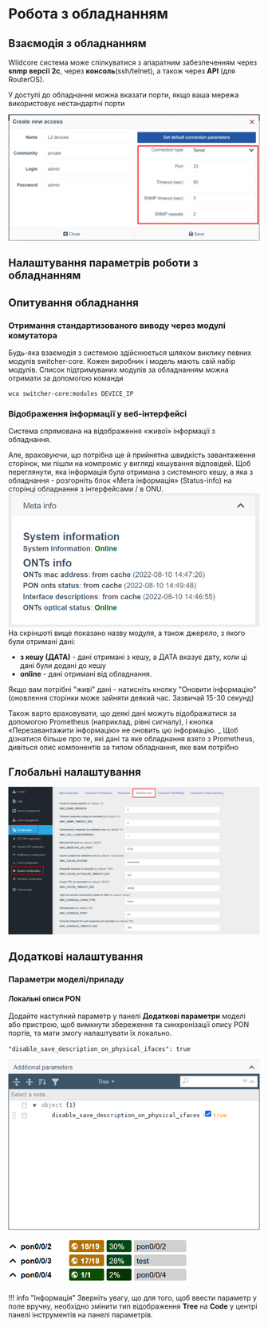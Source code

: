 # Робота з обладнанням

## Взаємодія з обладнанням
Wildcore система може спілкуватися з апаратним забезпеченням через **snmp версії 2c**,
через **консоль**(ssh/telnet), а також через **API** (для RouterOS).

У доступі до обладнання можна вказати порти, якщо ваша мережа використовує нестандартні порти 

![](../assets/device_access_editing.png)

## Налаштування параметрів роботи з обладнанням

## Опитування обладнання
### Отримання стандартизованого виводу через модулі комутатора
Будь-яка взаємодія з системою здійснюється шляхом виклику певних модулів switcher-core.
Кожен виробник і модель мають свій набір модулів.
Список підтримуваних модулів за обладнанням можна отримати за допомогою команди
```shell linenums="1"
wca switcher-core:modules DEVICE_IP     
```     

### Відображення інформації у веб-інтерфейсі
Система спрямована на відображення «живої» інформації з обладнання.

Але, враховуючи, що потрібна ще й прийнятна швидкість завантаження сторінок, ми пішли на компроміс у вигляді кешування відповідей.
Щоб переглянути, яка інформація була отримана з системного кешу, а яка з обладнання - розгорніть блок «Мета інформація» (Status-info) на сторінці обладнання з інтерфейсами / в ONU.
![](../assets/meta_info_loading.png)
На скріншоті вище показано назву модуля, а також джерело, з якого були отримані дані:

* **з кешу (ДАТА)** - дані отримані з кешу, а ДАТА вказує дату, коли ці дані були додані до кешу
* **online** - дані отримані від обладнання.

Якщо вам потрібні "живі" дані - натисніть кнопку "Оновити інформацію" (оновлення сторінки може зайняти деякий час. Зазвичай 15-30 секунд)

Також варто враховувати, що деякі дані можуть відображатися за допомогою Prometheus (наприклад, рівні сигналу), і кнопка «Перезавантажити інформацію» не оновить цю інформацію.
_ Щоб дізнатися більше про те, які дані та яке обладнання взято з Prometheus, дивіться опис компонентів за типом обладнання, яке вам потрібно

## Глобальні налаштування
![](../assets/switcher_core_config.png)

## Додаткові налаштування
### Параметри моделі/приладу
#### Локальні описи PON

Додайте наступний параметр у панелі **Додаткові параметри** моделі або пристрою, щоб вимкнути збереження та синхронізації опису PON портів, та мати змогу налаштувати їх локально.

`"disable_save_description_on_physical_ifaces": true`

![](../assets/device_management_additional_parameters.png)

![](../assets/device_management_additional_parameters_test.png)

!!! info "Інформація"
    Зверніть увагу, що для того, щоб ввести параметр у поле вручну, необхідно змінити тип відображення **Tree** на **Code** у центрі панелі інструментів на панелі параметрів.



